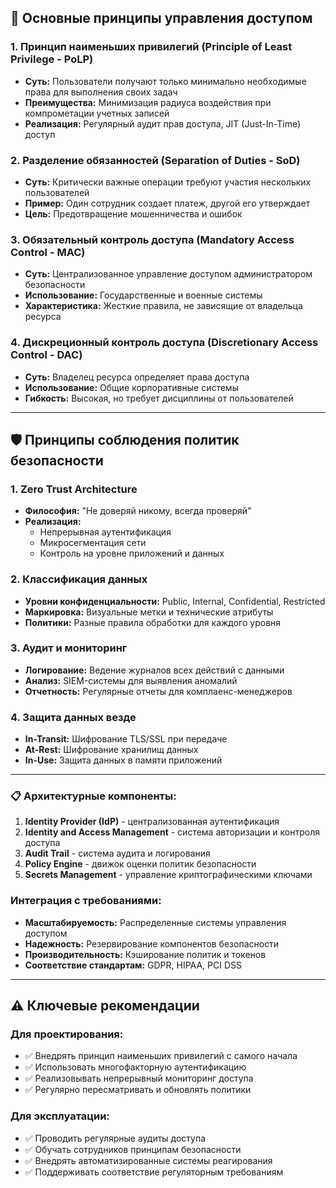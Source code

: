 ## 🔐 **Основные принципы управления доступом**

### **1. Принцип наименьших привилегий (Principle of Least Privilege - PoLP)**
- **Суть:** Пользователи получают только минимально необходимые права для выполнения своих задач
- **Преимущества:** Минимизация радиуса воздействия при компрометации учетных записей
- **Реализация:** Регулярный аудит прав доступа, JIT (Just-In-Time) доступ

### **2. Разделение обязанностей (Separation of Duties - SoD)**
- **Суть:** Критически важные операции требуют участия нескольких пользователей
- **Пример:** Один сотрудник создает платеж, другой его утверждает
- **Цель:** Предотвращение мошенничества и ошибок

### **3. Обязательный контроль доступа (Mandatory Access Control - MAC)**
- **Суть:** Централизованное управление доступом администратором безопасности
- **Использование:** Государственные и военные системы
- **Характеристика:** Жесткие правила, не зависящие от владельца ресурса

### **4. Дискреционный контроль доступа (Discretionary Access Control - DAC)**
- **Суть:** Владелец ресурса определяет права доступа
- **Использование:** Общие корпоративные системы
- **Гибкость:** Высокая, но требует дисциплины от пользователей

---

## 🛡️ **Принципы соблюдения политик безопасности**

### **1. Zero Trust Architecture**
- **Философия:** "Не доверяй никому, всегда проверяй"
- **Реализация:** 
  - Непрерывная аутентификация
  - Микросегментация сети
  - Контроль на уровне приложений и данных

### **2. Классификация данных**
- **Уровни конфиденциальности:** Public, Internal, Confidential, Restricted
- **Маркировка:** Визуальные метки и технические атрибуты
- **Политики:** Разные правила обработки для каждого уровня

### **3. Аудит и мониторинг**
- **Логирование:** Ведение журналов всех действий с данными
- **Анализ:** SIEM-системы для выявления аномалий
- **Отчетность:** Регулярные отчеты для комплаенс-менеджеров

### **4. Защита данных везде**
- **In-Transit:** Шифрование TLS/SSL при передаче
- **At-Rest:** Шифрование хранилищ данных
- **In-Use:** Защита данных в памяти приложений

---

### 📋 **Архитектурные компоненты:**
1. **Identity Provider (IdP)** - централизованная аутентификация
2. **Identity and Access Management** - система авторизации и контроля доступа
3. **Audit Trail** - система аудита и логирования
4. **Policy Engine** - движок оценки политик безопасности
5. **Secrets Management** - управление криптографическими ключами

### **Интеграция с требованиями:**
- **Масштабируемость:** Распределенные системы управления доступом
- **Надежность:** Резервирование компонентов безопасности
- **Производительность:** Кэширование политик и токенов
- **Соответствие стандартам:** GDPR, HIPAA, PCI DSS

---

## ⚠️ **Ключевые рекомендации**

### **Для проектирования:**
- ✅ Внедрять принцип наименьших привилегий с самого начала
- ✅ Использовать многофакторную аутентификацию
- ✅ Реализовывать непрерывный мониторинг доступа
- ✅ Регулярно пересматривать и обновлять политики

### **Для эксплуатации:**
- ✅ Проводить регулярные аудиты доступа
- ✅ Обучать сотрудников принципам безопасности
- ✅ Внедрять автоматизированные системы реагирования
- ✅ Поддерживать соответствие регуляторным требованиям
